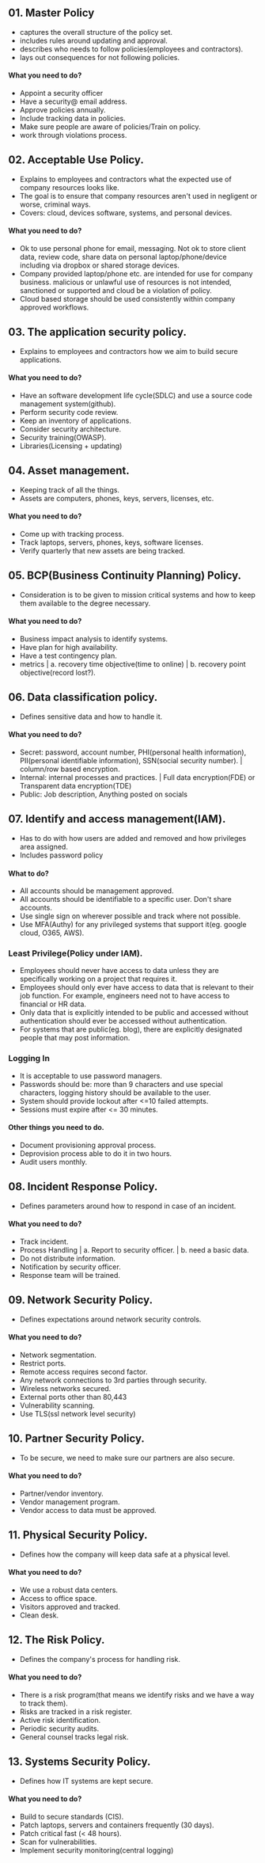 ## 01. Master Policy
- captures the overall structure of the policy set.
- includes rules around updating and approval.
- describes who needs to follow policies(employees and contractors).
- lays out consequences for not following policies.
#### What you need to do? 
- Appoint a security officer
- Have a security@ email address.
- Approve policies annually.
- Include tracking data in policies.
- Make sure people are aware of policies/Train on policy.
- work through violations process.

## 02. Acceptable Use Policy.
- Explains to employees and contractors what the expected use of company resources looks like.
- The goal is to ensure that company resources aren't used in negligent or worse, criminal ways.
- Covers: cloud, devices software, systems, and personal devices.
#### What you need to do?
- Ok to use personal phone for email, messaging. Not ok to store client data, review code, share data on personal laptop/phone/device including via dropbox or shared storage devices.
- Company provided laptop/phone etc. are intended for use for company business. malicious or unlawful use of resources is not intended, sanctioned or supported and cloud be a violation of policy.
- Cloud based storage should be used consistently within company approved workflows.

## 03. The application security policy.
- Explains to employees and contractors how we aim to build secure applications.
#### What you need to do?
- Have an software development life cycle(SDLC) and use a source code management system(github).
- Perform security code review.
- Keep an inventory of applications.
- Consider security architecture.
- Security training(OWASP).
- Libraries(Licensing + updating)

## 04. Asset management.
- Keeping track of all the things.
- Assets are computers, phones, keys, servers, licenses, etc.
#### What you need to do?
- Come up with tracking process.
- Track laptops, servers, phones, keys, software licenses.
- Verify quarterly that new assets are being tracked. 

## 05. BCP(Business Continuity Planning) Policy.
- Consideration is to be given to mission critical systems and how to keep them available to the degree necessary.
#### What you need to do?
- Business impact analysis to identify systems.
- Have plan for high availability.
- Have a test contingency plan.
- metrics | a. recovery time objective(time to online) | b. recovery point objective(record lost?).

## 06. Data classification policy.
- Defines sensitive data and how to handle it.
#### What you need to do?
- Secret: password, account number, PHI(personal health information), PII(personal identifiable information), SSN(social security number). | column/row based encryption.
- Internal: internal processes and practices. | Full data encryption(FDE) or Transparent data encryption(TDE)
- Public: Job description, Anything posted on socials

## 07. Identify and access management(IAM).
- Has to do with how users are added and removed and how privileges area assigned.
- Includes password policy
#### What to do?
- All accounts should be management approved.
- All accounts should be identifiable to a specific user. Don't share accounts.
- Use single sign on wherever possible and track where not possible.
- Use MFA(Authy) for any privileged systems that support it(eg. google cloud, O365, AWS).
### Least Privilege(Policy under IAM).
- Employees should never have access to data unless they are specifically working on a project that requires it.
- Employees should only ever have access to data that is relevant to their job function. For example, engineers need not to have access to financial or HR data.
- Only data that is explicitly intended to be public and accessed without authentication should ever be accessed without authentication.
- For systems that are public(eg. blog), there are explicitly designated people that may post information.
### Logging In
- It is acceptable to use password managers.
- Passwords should be: more than 9 characters and use special characters, logging history should be available to the user.
- System should provide lockout after <=10 failed attempts.
- Sessions must expire after <= 30 minutes.
#### Other things you need to do.
- Document provisioning approval process.
- Deprovision process able to do it in two hours.
- Audit users monthly.

## 08. Incident Response Policy.
- Defines parameters around how to respond in case of an incident.
#### What you need to do?
- Track incident.
- Process Handling | a. Report to security officer. | b. need a basic data.
- Do not distribute information.
- Notification by security officer.
- Response team will be trained.

## 09. Network Security Policy.
- Defines expectations around network security controls.
#### What you need to do?
- Network segmentation.
- Restrict ports.
- Remote access requires second factor.
- Any network connections to 3rd parties through security.
- Wireless networks secured.
- External ports other than 80,443
- Vulnerability scanning.
- Use TLS(ssl network level security)

## 10. Partner Security Policy.
- To be secure, we need to make sure our partners are also secure.
#### What you need to do?
- Partner/vendor inventory.
- Vendor management program.
- Vendor access to data must be approved.

## 11. Physical Security Policy.
- Defines how the company will keep data safe at a physical level.
#### What you need to do?
- We use a robust data centers.
- Access to office space.
- Visitors approved and tracked.
- Clean desk.

## 12. The Risk Policy.
- Defines the company's process for handling risk.
#### What you need to do?
- There is a risk program(that means we identify risks and we have a way to track them).
- Risks are tracked in a risk register.
- Active risk identification.
- Periodic security audits.
- General counsel tracks legal risk.

## 13. Systems Security Policy.
- Defines how IT systems are kept secure.
#### What you need to do?
- Build to secure standards (CIS).
- Patch laptops, servers and containers frequently (30 days).
- Patch critical fast (< 48 hours).
- Scan for vulnerabilities.
- Implement security monitoring(central logging)
